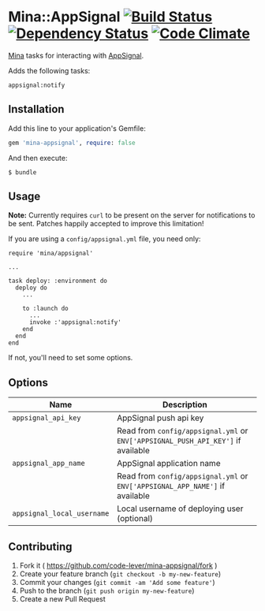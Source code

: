 # Mina::AppSignal [![Build Status](https://travis-ci.org/code-lever/mina-appsignal.png)](https://travis-ci.org/code-lever/mina-appsignal) [![Dependency Status](https://gemnasium.com/code-lever/mina-appsignal.png)](https://gemnasium.com/code-lever/mina-appsignal) [![Code Climate](https://codeclimate.com/github/code-lever/mina-appsignal.png)](https://codeclimate.com/github/code-lever/mina-appsignal)

[Mina](https://github.com/mina-deploy/mina) tasks for interacting with [AppSignal](http://appsignal.com).

Adds the following tasks:

    appsignal:notify

## Installation

Add this line to your application's Gemfile:

```ruby
gem 'mina-appsignal', require: false
```

And then execute:

    $ bundle

## Usage

**Note:** Currently requires `curl` to be present on the server for notifications to be sent.  Patches happily accepted to improve this limitation!

If you are using a `config/appsignal.yml` file, you need only:

    require 'mina/appsignal'

    ...

    task deploy: :environment do
      deploy do
        ...

        to :launch do
          ...
          invoke :'appsignal:notify'
        end
      end
    end

If not, you'll need to set some options.

## Options

| Name                           | Description                                                |
| ------------------------------ | -----------------------------------------------------------|
| `appsignal_api_key`            | AppSignal push api key                                     |
|                                | Read from `config/appsignal.yml` or `ENV['APPSIGNAL_PUSH_API_KEY']` if available |
| `appsignal_app_name`           | AppSignal application name |
|                                | Read from `config/appsignal.yml` or `ENV['APPSIGNAL_APP_NAME']` if available |
| `appsignal_local_username`     | Local username of deploying user (optional)                |

## Contributing

1. Fork it ( https://github.com/code-lever/mina-appsignal/fork )
2. Create your feature branch (`git checkout -b my-new-feature`)
3. Commit your changes (`git commit -am 'Add some feature'`)
4. Push to the branch (`git push origin my-new-feature`)
5. Create a new Pull Request
